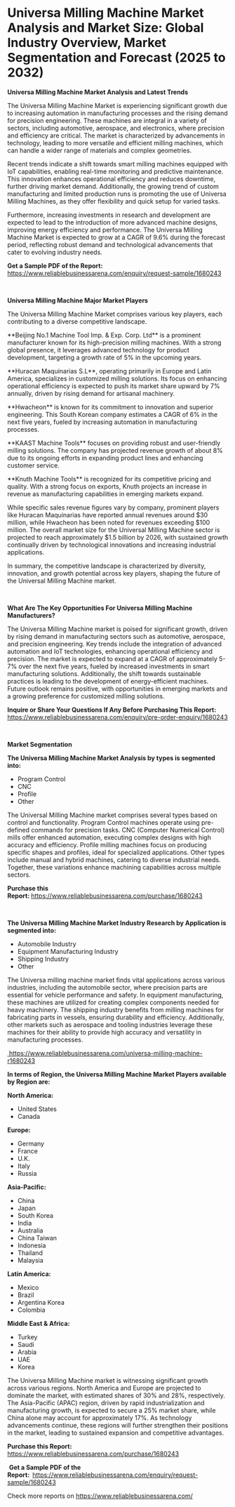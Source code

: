 <p><h1>Universa Milling Machine Market Analysis and Market Size: Global Industry Overview, Market Segmentation and Forecast (2025 to 2032)</h1></p><p><strong>Universa Milling Machine Market Analysis and Latest Trends</strong></p>
<p><p>The Universa Milling Machine Market is experiencing significant growth due to increasing automation in manufacturing processes and the rising demand for precision engineering. These machines are integral in a variety of sectors, including automotive, aerospace, and electronics, where precision and efficiency are critical. The market is characterized by advancements in technology, leading to more versatile and efficient milling machines, which can handle a wider range of materials and complex geometries.</p><p>Recent trends indicate a shift towards smart milling machines equipped with IoT capabilities, enabling real-time monitoring and predictive maintenance. This innovation enhances operational efficiency and reduces downtime, further driving market demand. Additionally, the growing trend of custom manufacturing and limited production runs is promoting the use of Universa Milling Machines, as they offer flexibility and quick setup for varied tasks.</p><p>Furthermore, increasing investments in research and development are expected to lead to the introduction of more advanced machine designs, improving energy efficiency and performance. The Universa Milling Machine Market is expected to grow at a CAGR of 9.6% during the forecast period, reflecting robust demand and technological advancements that cater to evolving industry needs.</p></p>
<p><strong>Get a Sample PDF of the Report:&nbsp;</strong> <a href="https://www.reliablebusinessarena.com/enquiry/request-sample/1680243?utm_campaign=3124&utm_medium=2&utm_source=Github&utm_content=ia&utm_term=25032025&utm_id=universa-milling-machine">https://www.reliablebusinessarena.com/enquiry/request-sample/1680243</a></p>
<p>&nbsp;</p>
<p><strong>Universa Milling Machine Major Market Players</strong></p>
<p><p>The Universa Milling Machine Market comprises various key players, each contributing to a diverse competitive landscape. </p><p>**Beijing No.1 Machine Tool Imp. & Exp. Corp. Ltd** is a prominent manufacturer known for its high-precision milling machines. With a strong global presence, it leverages advanced technology for product development, targeting a growth rate of 5% in the upcoming years.</p><p>**Huracan Maquinarias S.L**, operating primarily in Europe and Latin America, specializes in customized milling solutions. Its focus on enhancing operational efficiency is expected to push its market share upward by 7% annually, driven by rising demand for artisanal machinery.</p><p>**Hwacheon** is known for its commitment to innovation and superior engineering. This South Korean company estimates a CAGR of 6% in the next five years, fueled by increasing automation in manufacturing processes. </p><p>**KAAST Machine Tools** focuses on providing robust and user-friendly milling solutions. The company has projected revenue growth of about 8% due to its ongoing efforts in expanding product lines and enhancing customer service.</p><p>**Knuth Machine Tools** is recognized for its competitive pricing and quality. With a strong focus on exports, Knuth projects an increase in revenue as manufacturing capabilities in emerging markets expand.</p><p>While specific sales revenue figures vary by company, prominent players like Huracan Maquinarias have reported annual revenues around $30 million, while Hwacheon has been noted for revenues exceeding $100 million. The overall market size for the Universal Milling Machine sector is projected to reach approximately $1.5 billion by 2026, with sustained growth continually driven by technological innovations and increasing industrial applications. </p><p>In summary, the competitive landscape is characterized by diversity, innovation, and growth potential across key players, shaping the future of the Universal Milling Machine market.</p></p>
<p>&nbsp;</p>
<p><strong>What Are The Key Opportunities For Universa Milling Machine Manufacturers?</strong></p>
<p><p>The Universa Milling Machine market is poised for significant growth, driven by rising demand in manufacturing sectors such as automotive, aerospace, and precision engineering. Key trends include the integration of advanced automation and IoT technologies, enhancing operational efficiency and precision. The market is expected to expand at a CAGR of approximately 5-7% over the next five years, fueled by increased investments in smart manufacturing solutions. Additionally, the shift towards sustainable practices is leading to the development of energy-efficient machines. Future outlook remains positive, with opportunities in emerging markets and a growing preference for customized milling solutions.</p></p>
<p><strong>Inquire or Share Your Questions If Any Before Purchasing This Report:</strong> <a href="https://www.reliablebusinessarena.com/enquiry/pre-order-enquiry/1680243?utm_campaign=3124&utm_medium=2&utm_source=Github&utm_content=ia&utm_term=25032025&utm_id=universa-milling-machine">https://www.reliablebusinessarena.com/enquiry/pre-order-enquiry/1680243</a></p>
<p>&nbsp;</p>
<p><strong>Market Segmentation</strong></p>
<p><strong>The Universa Milling Machine Market Analysis by types is segmented into:</strong></p>
<p><ul><li>Program Control</li><li>CNC</li><li>Profile</li><li>Other</li></ul></p>
<p><p>The Universal Milling Machine market comprises several types based on control and functionality. Program Control machines operate using pre-defined commands for precision tasks. CNC (Computer Numerical Control) mills offer enhanced automation, executing complex designs with high accuracy and efficiency. Profile milling machines focus on producing specific shapes and profiles, ideal for specialized applications. Other types include manual and hybrid machines, catering to diverse industrial needs. Together, these variations enhance machining capabilities across multiple sectors.</p></p>
<p><strong>Purchase this Report:&nbsp;</strong><a href="https://www.reliablebusinessarena.com/purchase/1680243?utm_campaign=3124&utm_medium=2&utm_source=Github&utm_content=ia&utm_term=25032025&utm_id=universa-milling-machine">https://www.reliablebusinessarena.com/purchase/1680243</a></p>
<p>&nbsp;</p>
<p><strong>The Universa Milling Machine Market Industry Research by Application is segmented into:</strong></p>
<p><ul><li>Automobile Industry</li><li>Equipment Manufacturing Industry</li><li>Shipping Industry</li><li>Other</li></ul></p>
<p><p>The Universa milling machine market finds vital applications across various industries, including the automobile sector, where precision parts are essential for vehicle performance and safety. In equipment manufacturing, these machines are utilized for creating complex components needed for heavy machinery. The shipping industry benefits from milling machines for fabricating parts in vessels, ensuring durability and efficiency. Additionally, other markets such as aerospace and tooling industries leverage these machines for their ability to provide high accuracy and versatility in manufacturing processes.</p></p>
<p><a href="https://www.reliablebusinessarena.com/universa-milling-machine-r1680243?utm_campaign=3124&utm_medium=2&utm_source=Github&utm_content=ia&utm_term=25032025&utm_id=universa-milling-machine">&nbsp;https://www.reliablebusinessarena.com/universa-milling-machine-r1680243</a></p>
<p><strong>In terms of Region, the Universa Milling Machine Market Players available by Region are:</strong></p>
<p>
    <p> <strong> North America: </strong>
        <ul>
            <li>United States</li>
            <li>Canada</li>
        </ul>
        </p> 
    <p> <strong> Europe: </strong>
        <ul>
            <li>Germany</li>
            <li>France</li>
            <li>U.K.</li>
            <li>Italy</li>
            <li>Russia</li>
        </ul>
        </p> 
    <p> <strong> Asia-Pacific: </strong>
        <ul>
            <li>China</li>
            <li>Japan</li>
            <li>South Korea</li>
            <li>India</li>
            <li>Australia</li>
            <li>China Taiwan</li>
            <li>Indonesia</li>
            <li>Thailand</li>
            <li>Malaysia</li>
        </ul>
        </p> 
    <p> <strong> Latin America: </strong>
        <ul>
            <li>Mexico</li>
            <li>Brazil</li>
            <li>Argentina Korea</li>
            <li>Colombia</li>
        </ul>
        </p> 
    <p> <strong> Middle East & Africa: </strong>
        <ul>
            <li>Turkey</li>
            <li>Saudi</li>
            <li>Arabia</li>
            <li>UAE</li>
            <li>Korea</li>
        </ul>
    </p>
    </p>
<p><p>The Universa Milling Machine market is witnessing significant growth across various regions. North America and Europe are projected to dominate the market, with estimated shares of 30% and 28%, respectively. The Asia-Pacific (APAC) region, driven by rapid industrialization and manufacturing growth, is expected to secure a 25% market share, while China alone may account for approximately 17%. As technology advancements continue, these regions will further strengthen their positions in the market, leading to sustained expansion and competitive advantages.</p></p>
<p><strong>Purchase this Report: </strong><a href="https://www.reliablebusinessarena.com/purchase/1680243?utm_campaign=3124&utm_medium=2&utm_source=Github&utm_content=ia&utm_term=25032025&utm_id=universa-milling-machine">https://www.reliablebusinessarena.com/purchase/1680243</a></p>
<p>&nbsp;<strong>Get a Sample PDF of the Report:&nbsp;&nbsp;</strong><a href="https://www.reliablebusinessarena.com/enquiry/request-sample/1680243?utm_campaign=3124&utm_medium=2&utm_source=Github&utm_content=ia&utm_term=25032025&utm_id=universa-milling-machine">https://www.reliablebusinessarena.com/enquiry/request-sample/1680243</a></p>
<p><strong></strong></p>
<p>Check more reports on <a href="https://www.reliablebusinessarena.com/?utm_campaign=3124&utm_medium=2&utm_source=Github&utm_content=ia&utm_term=25032025&utm_id=universa-milling-machine">https://www.reliablebusinessarena.com/</a></p>